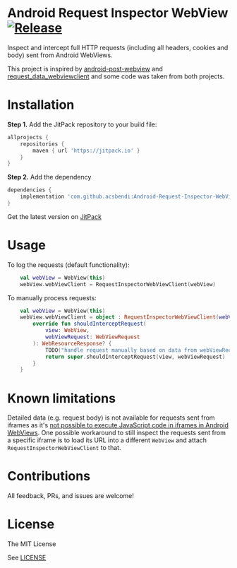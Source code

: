 # Android Request Inspector WebView [![Release](https://jitpack.io/v/acsbendi/Android-Request-Inspector-WebView.svg)](https://jitpack.io/#acsbendi/Android-Request-Inspector-WebView)

Inspect and intercept full HTTP requests (including all headers, cookies and body) sent from Android WebViews.

This project is inspired by [android-post-webview](https://github.com/KeejOow/android-post-webview) and [request_data_webviewclient](https://github.com/KonstantinSchubert/request_data_webviewclient) and some code was taken from both projects.

Installation
===

**Step 1.** Add the JitPack repository to your build file:

```gradle
allprojects {
    repositories {
        maven { url 'https://jitpack.io' }
    }
}
```

**Step 2.** Add the dependency

```gradle
dependencies {
    implementation 'com.github.acsbendi:Android-Request-Inspector-WebView:1.0.10'
}
```

Get the latest version on [JitPack](https://jitpack.io/#acsbendi/Android-Request-Inspector-WebView)

Usage
===

To log the requests (default functionality):

```kotlin
    val webView = WebView(this)
    webView.webViewClient = RequestInspectorWebViewClient(webView)
```

To manually process requests:

```kotlin
    val webView = WebView(this)
    webView.webViewClient = object : RequestInspectorWebViewClient(webView) {
        override fun shouldInterceptRequest(
            view: WebView,
            webViewRequest: WebViewRequest
        ): WebResourceResponse? {
            TODO("handle request manually based on data from webViewRequest and return custom response")
            return super.shouldInterceptRequest(view, webViewRequest)
        }
    }
```

Known limitations
===

Detailed data (e.g. request body) is not available for requests sent from iframes as it's [not possible to execute JavaScript code in iframes in Android WebViews](https://stackoverflow.com/questions/47820169/android-webview-run-javascript-in-all-frames-including-iframes). One possible workaround to still inspect the requests sent from a specific iframe is to load its URL into a different `WebView` and attach `RequestInspectorWebViewClient` to that.

Contributions
===

All feedback, PRs, and issues are welcome!

License
===
The MIT License

See [LICENSE](LICENSE)

